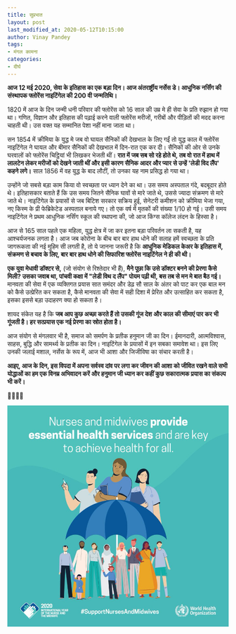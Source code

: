 ```yaml
---
title: सुप्रभात
layout: post
last_modified_at: 2020-05-12T10:15:00
author: Vinay Pandey
tags:
- मंगल कामना
categories:
- दीर्घ
---
```

**आज 12 मई 2020, सेवा के इतिहास का एक बड़ा दिन। आज अंतरार्ष्ट्रीय नर्सेस डे। आधुनिक नर्सिंग की संस्थापक फ्लोरेंस नाइटिंगेल की 200 वी जन्मतिथि।**

1820 में आज के दिन जन्मी धनी परिवार की फ्लोरेंस को 16 साल की उम्र मे ही सेवा के प्रति रुझान हो गया था।  गणित, विज्ञान और इतिहास की पढ़ाई करने वाली फ्लोरेंस मरीजों, गरीबों और पीड़ितों की मदद करना चाहती थी। उस वक्त यह सम्मानित पेशा नहीं माना जाता था।

सन 1854 में  क्रीमिया के युद्ध मे  जब वो घायल सैनिकों की देखभाल के लिए गईं तो युद्ध काल में फ्लोरेंस नाइटिंगेल ने घायल और बीमार सैनिकों की देखभाल में दिन-रात एक कर दी।  सैनिकों की ओर से उनके घरवालों को फ्लोरेंस चिट्ठियां भी लिखकर भेजती थीं। **रात में जब सब सो रहे होते थे, तब वो रात में हाथ में लालटेन लेकर मरीजों को देखने जाती थीं और इसी कारण सैनिक आदर और प्यार से उन्हें 'लेडी विद लैंप' कहने लगे।** साल 1856 में वह युद्ध के बाद लौटीं, तो उनका यह नाम प्रसिद्ध हो गया था।

उन्होंने जो सबसे बड़ा काम किया वो स्वच्छता पर ध्यान देने का था। उस समय अस्पताल गंदे, बदबूदार होते थे। इतिहासकार बताते हैं कि उस समय जितने सैनिक घावों से मारे जाते थे, उससे ज्यादा संक्रमण से मारे जाते थे। नाइटिंगेल के प्रयासों से जब बिटिश सरकार सक्रिय हुई, सेनेटरी कमीशन को क्रीमिया भेजा गया, नए किस्म के प्री फेब्रिकेटेड अस्पताल बनाये गए। तो एक वर्ष में मृतकों की संख्या 1/10 हो गई। उसी समय नाइटिंगेल ने प्रथम आधुनिक नर्सिंग स्कूल की स्थापना की, जो आज किंग्स कॉलेज लंदन के हिस्सा है। 

आज से 165 साल पहले एक महिला, युद्ध क्षेत्र में जा कर इतना बड़ा परिवर्तन ला सकती है, यह आश्चर्यजनक लगता है। आज जब  कोरोना के बीच बार बार हाथ धोने की सलाह हमें स्वच्छता के प्रति जागरूकता की नई मुहिम सी लगती है, तो ये जानना जरूरी है कि **आधुनिक मेडिकल केअर के इतिहास में, संक्रमण से बचाव के लिए, बार बार हाथ धोने की सिफारिश फ्लोरेंस नाइटिंगेल ने ही की थी।**

**एक युवा मेधावी डॉक्टर से,** (जो संयोग से रिश्तेदार भी हैं), **मैने पूछा कि उसे डॉक्टर बनने की प्रेरणा कैसे मिली? उसका जवाब था, पांचवी कक्षा में "लेडी विथ द लैंप" पोयम पढ़ी थी, बस तब से मन मे बात बैठ गई।** मानवता की सेवा में एक व्यक्तिगत प्रयास सात समंदर और डेढ़ सौ साल के अंतर को पाट कर एक बाल मन को कैसे उत्प्रेरित कर सकता है, कैसे मानवता की सेवा में सही दिशा में प्रेरित और उत्साहित कर सकता है, इसका इससे बड़ा उदाहरण क्या हो सकता है। 

शायद संकेत यह है कि **जब आप कुछ अच्छा करते हैं तो उसकी गूंज देश और काल की सीमाएं पार कर भी गूंजती है। हर सत्प्रयास एक नई प्रेरणा का स्रोत होता है।**

आज संयोग से मंगलवार भी है, समाज को समर्पण के प्रतीक हनुमान जी का दिन। ईमानदारी, आत्मविश्वास, साहस, बुद्धि और सामर्थ्य के प्रतीक का दिन। नाइटिंगेल के प्रयासों में इन सबका समावेश था। इस लिए उनकी जलाई मशाल, नर्सेस के रूप में, आज भी आशा और जिजीविषा का संचार करती है। 

**आइए, आज के दिन, इस विपदा में अपना सर्वस्व दांव पर लगा कर जीवन की आशा को जीवित रखने वाले सभी योद्धाओं का हम एक विनम्र अभिवादन करें और  हनुमान जी ध्यान कर कहीं कुछ सकारात्मक प्रयास का संकल्प भी करें।**

🙏🌷🌷🙏


![IMG-20200512-WA0005.jpg](/images/IMG-20200512-WA0005.jpg)

